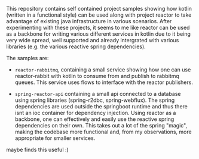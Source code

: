 This repository contains self contained project samples showing how kotlin (written in a functional style) can be used along with project reactor to take advantage of existing java infrastructure in various scenarios. After experimenting with these projects, it seems to me like reactor can be used as a backbone for writing various different services in kotlin due to it being very wide spread, well supported and already intergrated with various libraries (e.g. the various reactive spring dependencies).

The samples are:
* `reactor-rabbitmq`, containing a small service showing how one can use reactor-rabbit with kotlin to consume from and publish to rabbitmq queues. This service uses flows to interface with the reactor publishers.

* `spring-reactor-api` containing a small api connected to a database using spring libraries (spring-r2dbc, spring-webflux). The spring dependencies are used outside the springboot runtime and thus there isnt an ioc container for dependency injection. Using reactor as a backbone, one can effectively and easily use the reactive spring dependencies on their own. This takes out a lot of the spring "magic", making the codebase more functional and, from my observations, more appropriate for smaller services.

maybe finds this useful :)
